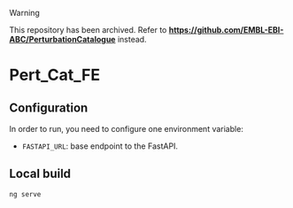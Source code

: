> [!WARNING]  
> This repository has been archived. Refer to **https://github.com/EMBL-EBI-ABC/PerturbationCatalogue** instead.

# Pert_Cat_FE

## Configuration
In order to run, you need to configure one environment variable:
* `FASTAPI_URL`: base endpoint to the FastAPI.

## Local build
```bash
ng serve
```
